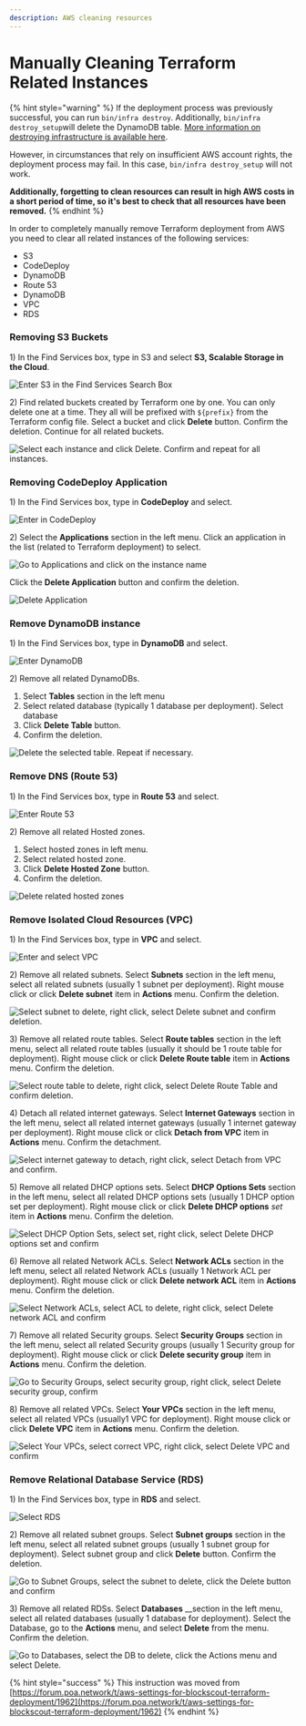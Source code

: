 ```yaml
---
description: AWS cleaning resources
---
```


# Manually Cleaning Terraform Related Instances

{% hint style="warning" %}
If the deployment process was previously successful, you can run  `bin/infra destroy`. Additionally, `bin/infra destroy_setup`will delete the DynamoDB table. [More information on destroying infrastructure is available here](../destroying-provisioned-infrastructure.md).

However, in circumstances that rely on insufficient AWS account rights, the deployment process may fail. In this case, `bin/infra destroy_setup` will not work. 

**Additionally, forgetting to clean resources can result in high AWS costs in a short period of time, so it's best to check that all resources have been removed.** 
{% endhint %}

In order to completely manually remove Terraform deployment from AWS you need to clear all related instances of the following services:

* S3
* CodeDeploy
* DynamoDB
* Route 53
* DynamoDB
* VPC
* RDS

### Removing S3 Buckets

1\) In the Find Services box, type in S3 and select **S3, Scalable Storage in the Cloud**.

![Enter S3 in the Find Services Search Box](../../../.gitbook/assets/search-s3.png)

2\) Find related buckets created by Terraform one by one. You can only delete one at a time. They all will be prefixed with `${prefix}` from the Terraform config file. Select a bucket and click **Delete** button. Confirm the deletion. Continue for all related buckets.

![Select each instance and click Delete. Confirm and repeat for all instances.](../../../.gitbook/assets/delete-bucket.png)

### Removing CodeDeploy Application

1\) In the Find Services box, type in **CodeDeploy** and select.

![Enter in CodeDeploy](../../../.gitbook/assets/select-code-deploy.png)

2\) Select the **Applications** section in the left menu. Click an application in the list \(related to Terraform deployment\) to select. 

![Go to Applications and click on the instance name](../../../.gitbook/assets/select-application-name.png)

Click the **Delete Application** button and confirm the deletion.

![Delete Application](../../../.gitbook/assets/delete-application2.png)

### Remove DynamoDB instance

1\) In the Find Services box, type in **DynamoDB** and select.

![Enter DynamoDB](../../../.gitbook/assets/dynamodb1.png)

2\) Remove all related DynamoDBs. 

1. Select **Tables** section in the left menu
2. Select related database \(typically 1 database per deployment\). Select database
3.  Click **Delete Table** button. 
4. Confirm the deletion.

![Delete the selected table. Repeat if necessary.](../../../.gitbook/assets/deletedynamo.png)

### Remove DNS \(Route 53\)

1\)  In the Find Services box, type in **Route 53** and select.

![Enter Route 53](../../../.gitbook/assets/r531.png)

2\) Remove all related Hosted zones. 

1. Select hosted zones in left menu.
2. Select related hosted zone.
3. Click **Delete Hosted Zone** button. 
4. Confirm the deletion.

![Delete related hosted zones](../../../.gitbook/assets/delete_zones.png)

### Remove Isolated Cloud Resources \(VPC\)

1\) In the Find Services box, type in **VPC** and select.

![Enter and select VPC](../../../.gitbook/assets/vpc1.png)

2\) Remove all related subnets. Select **Subnets** section in the left menu, select all related subnets \(usually 1 subnet per deployment\). Right mouse click or click **Delete subnet** item in **Actions** menu. Confirm the deletion.

![Select subnet to delete, right click, select Delete subnet and confirm deletion.](../../../.gitbook/assets/delete_subnet.png)

3\) Remove all related route tables. Select **Route tables** section in the left menu, select all related route tables \(usually it should be 1 route table for deployment\). Right mouse click or click **Delete Route table** item in **Actions** menu. Confirm the deletion.

![Select route table to delete, right click, select Delete Route Table and confirm deletion.](../../../.gitbook/assets/delete_route_table.png)

4\) Detach all related internet gateways. Select **Internet Gateways** section in the left menu, select all related internet gateways \(usually 1 internet gateway per deployment\). Right mouse click or click **Detach from VPC** item in **Actions** menu. Confirm the detachment.

![Select internet gateway to detach, right click, select Detach from VPC and confirm.](../../../.gitbook/assets/detachfromvpc.png)

5\) Remove all related DHCP options sets. Select **DHCP Options Sets** section in the left menu, select all related DHCP options sets \(usually  1 DHCP option set per deployment\). Right mouse click or click **Delete DHCP options** _set_ item in **Actions** menu. Confirm the deletion.

![Select DHCP Option Sets, select set, right click, select Delete DHCP options set and confirm](../../../.gitbook/assets/dhcp-options-set.png)

6\) Remove all related Network ACLs. Select **Network ACLs** section in the left menu, select all related Network ACLs \(usually 1 Network ACL per deployment\). Right mouse click or click **Delete network ACL** item in **Actions** menu. Confirm the deletion.

![Select Network ACLs, select ACL to delete, right click, select Delete network ACL and confirm](../../../.gitbook/assets/delete-network-acl.png)

7\) Remove all related Security groups. Select **Security Groups** section in the left menu, select all related Security groups \(usually 1 Security group for deployment\). Right mouse click or click **Delete security group** item in **Actions** menu. Confirm the deletion.

![Go to Security Groups, select security group, right click, select Delete security group, confirm](../../../.gitbook/assets/deletesecuritygroup.png)

8\) Remove all related VPCs. Select **Your VPCs** section in the left menu, select all related VPCs \(usually1 VPC for deployment\). Right mouse click or click **Delete VPC** item in **Actions** menu. Confirm the deletion.

![Select Your VPCs, select correct VPC, right click, select Delete VPC and confirm](../../../.gitbook/assets/delete_vpc.png)

### Remove Relational Database Service \(RDS\)

1\)  In the Find Services box, type in **RDS** and select.

![Select RDS](../../../.gitbook/assets/rds1.png)

2\) Remove all related subnet groups. Select **Subnet groups** section in the left menu, select all related subnet groups \(usually  1 subnet group for deployment\). Select subnet group and click **Delete** button. Confirm the deletion.

![Go to Subnet Groups, select the subnet to delete, click the Delete button and confirm](../../../.gitbook/assets/delete_subnet_groups.png)

3\) Remove all related RDSs. Select **Databases** __section in the left menu, select all related databases \(usually 1 database for deployment\). Select the Database, go to the **Actions** menu, and select **Delete** from the menu. Confirm the deletion.

![Go to Databases, select the DB to delete, click the Actions menu and select Delete.](../../../.gitbook/assets/remove_db.png)

{% hint style="success" %}
This instruction was moved from [https://forum.poa.network/t/aws-settings-for-blockscout-terraform-deployment/1962](https://forum.poa.network/t/aws-settings-for-blockscout-terraform-deployment/1962)
{% endhint %}

